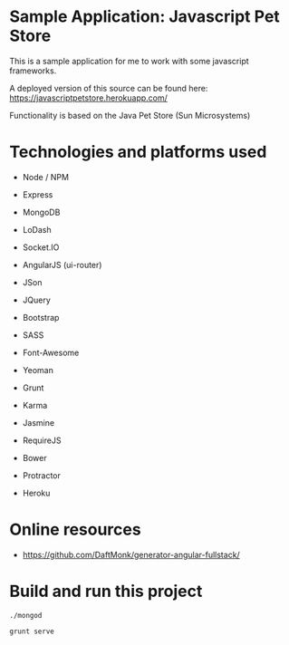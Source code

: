 # Sample Application: Javascript Pet Store

This is a sample application for me to work with some javascript frameworks.

A deployed version of this source can be found here: https://javascriptpetstore.herokuapp.com/

Functionality is based on the Java Pet Store (Sun Microsystems)

# Technologies and platforms used

- Node / NPM
- Express
- MongoDB
- LoDash
- Socket.IO

- AngularJS (ui-router)
- JSon
- JQuery
- Bootstrap
- SASS
- Font-Awesome

- Yeoman
- Grunt
- Karma
- Jasmine
- RequireJS
- Bower
- Protractor
- Heroku

# Online resources 

- https://github.com/DaftMonk/generator-angular-fullstack/

# Build and run this project

    ./mongod

    grunt serve
        